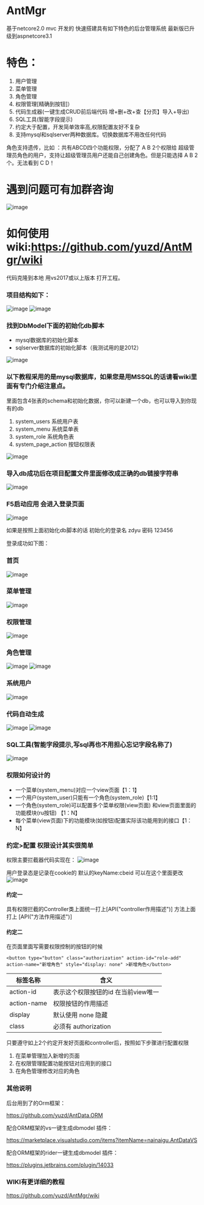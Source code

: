 

# AntMgr
基于netcore2.0  mvc 开发的 快速搭建具有如下特色的后台管理系统
最新版已升级到aspnetcore3.1

# 特色：
1. 用户管理
2. 菜单管理
3. 角色管理
4. 权限管理[精确到按钮]）
5. 代码生成器(一键生成CRUD前后端代码 增+删+改+查【分页】导入+导出)
6. SQL工具(智能字段提示)
7. 约定大于配置，开发简单效率高,权限配置友好不复杂
8. 支持mysql和sqlserver两种数据库。切换数据库不用改任何代码

角色支持遗传，比如 ：共有ABCD四个功能权限，分配了 A B 2个权限给 超级管理员角色的用户，支持让超级管理员用户还能自己创建角色。但是只能选择 A B 2个。无法看到 C D！

# 遇到问题可有加群咨询
![image](https://images4.c-ctrip.com/target/zb0k16000000yztm18B20.png)

# 如何使用 wiki:https://github.com/yuzd/AntMgr/wiki
代码克隆到本地 用vs2017或以上版本 打开工程。

### 项目结构如下：

![image](https://images4.c-ctrip.com/target/zb0315000000yq3me600A.png)
![image](https://images4.c-ctrip.com/target/zb0u15000000yoc9r273B.png)

### 找到DbModel下面的初始化db脚本
- mysql数据库的初始化脚本
- sqlserver数据库的初始化脚本（我测试用的是2012）

![image](https://images4.c-ctrip.com/target/zb0m16000000z3fk4624C.png)

### 以下教程采用的是mysql数据库，如果您是用MSSQL的话请看wiki里面有专门介绍注意点。

里面包含4张表的schema和初始化数据，你可以新建一个db，也可以导入到你现有的db

1. system_users           系统用户表
2. system_menu            系统菜单表
3. system_role            系统角色表
4. system_page_action     按钮权限表



![image](https://images4.c-ctrip.com/target/zb0b15000000yqrkk687D.png)


### 导入db成功后在项目配置文件里面修改成正确的db链接字符串

![image](https://images4.c-ctrip.com/target/zb0o15000000yn8889DA6.png)


### F5启动应用 会进入登录页面

![image](https://images4.c-ctrip.com/target/zb0915000000yqsrzD697.png)

如果是按照上面初始化db脚本的话
初始化的登录名 zdyu 密码 123456


登录成功如下图：

### 首页
![image](https://images4.c-ctrip.com/target/zb081e000001fgemwEB45.png)


### 菜单管理
![image](https://images4.c-ctrip.com/target/zb0h1e000001fhsa4146E.png)

### 权限管理
![image](https://images4.c-ctrip.com/target/zb0h1e000001fhsarEC6C.png)

### 角色管理
![image](https://images4.c-ctrip.com/target/zb0c1e000001fiuw76AD4.png)
![image](https://images4.c-ctrip.com/target/zb0f1e000001fg8ec6A05.png)

### 系统用户
![image](https://images4.c-ctrip.com/target/zb091e000001fim7m7EF4.png)

### 代码自动生成
![image](https://images4.c-ctrip.com/target/zb081e000001fgeq1EC8F.png)
![image](https://images4.c-ctrip.com/target/zb0d1e000001feqhn5B6D.png)

### SQL工具(智能字段提示,写sql再也不用担心忘记字段名称了)
![image](https://images4.c-ctrip.com/target/zb0v1e000001fr9j98114.png)


### 权限如何设计的
-  一个菜单(system_menu)对应一个view页面【1：1】
-  一个用户(system_user)只能有一个角色(system_role)【1:1】
-  一个角色(system_role)可以配置多个菜单权限(view页面)
    和view页面里面的功能模块(ru按钮) 【1：N】
-  每个菜单(view页面)下的功能模块(如按钮)配置实际该功能用到的接口【1：N】

### 约定>配置 权限设计其实很简单
权限主要拦截器代码实现在：
![image](https://images4.c-ctrip.com/target/zb0c15000000yr2jg2D37.png)

用户登录态是记录在cookie的 默认的keyName:cbeid
可以在这个里面更改
![image](https://images4.c-ctrip.com/target/zb0t15000000yoh6fE3C8.png) 


#### 约定一
具有权限拦截的Controller类上面统一打上[API("controller作用描述")] 方法上面打上  [API("方法作用描述")]

#### 约定二

在页面里面写需要权限控制的按钮的时候

```
<button type="button" class="authorization" action-id="role-add" action-name="新增角色" style="display: none" >新增角色</button>

```

标签名称 | 含义
---|---
action-id  | 表示这个权限按钮的id 在当前view唯一
action-name  | 权限按钮的作用描述
display  | 默认使用 none 隐藏
class    | 必须有 authorization

只要遵守如上2个约定开发好页面和controller后，按照如下步骤进行配置权限

1. 在菜单管理加入新增的页面
2. 在权限管理配置功能按钮对应用到的接口
3. 在角色管理修改对应的角色


### 其他说明

后台用到了的Orm框架：

https://github.com/yuzd/AntData.ORM

配合ORM框架的vs一键生成dbmodel 插件：

https://marketplace.visualstudio.com/items?itemName=nainaigu.AntDataVS

配合ORM框架的rider一键生成dbmodel 插件：

https://plugins.jetbrains.com/plugin/14033


### WIKI有更详细的教程
https://github.com/yuzd/AntMgr/wiki
